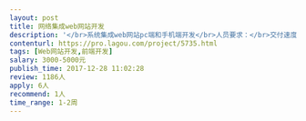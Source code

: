 ```yaml
---                
layout: post       
title: 网络集成web网站开发           
description: '</br>系统集成web网站pc端和手机端开发</br>人员要求：</br>交付速度快</br>做过类似项目</br>沟通能力强</br>'     
contenturl: https://pro.lagou.com/project/5735.html      
tags: [Web网站开发,前端开发]            
salary: 3000-5000元          
publish_time: 2017-12-28 11:02:28         
review: 1186人                   
apply: 6人                   
recommend: 1人                   
time_range: 1-2周              
---                 
```

